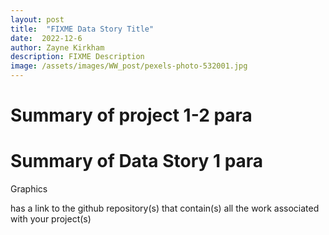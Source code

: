 ```yaml
---
layout: post
title:  "FIXME Data Story Title"
date:  2022-12-6
author: Zayne Kirkham
description: FIXME Description 
image: /assets/images/WW_post/pexels-photo-532001.jpg
---
```


# Summary of project 1-2 para

# Summary of Data Story 1 para

Graphics

has a link to the github repository(s) that contain(s) all the work associated with your project(s) 

